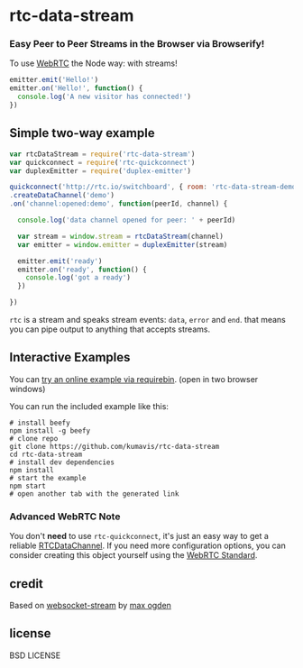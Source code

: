 # rtc-data-stream

### Easy Peer to Peer Streams in the Browser via Browserify!

To use [WebRTC](http://www.webrtc.org/) the Node way: with streams!

```javascript
emitter.emit('Hello!')
emitter.on('Hello!', function() {
  console.log('A new visitor has connected!')
})
```

## Simple two-way example

```javascript
var rtcDataStream = require('rtc-data-stream')
var quickconnect = require('rtc-quickconnect')
var duplexEmitter = require('duplex-emitter')

quickconnect('http://rtc.io/switchboard', { room: 'rtc-data-stream-demo' })
.createDataChannel('demo')
.on('channel:opened:demo', function(peerId, channel) {

  console.log('data channel opened for peer: ' + peerId)

  var stream = window.stream = rtcDataStream(channel)
  var emitter = window.emitter = duplexEmitter(stream)

  emitter.emit('ready')
  emitter.on('ready', function() {
    console.log('got a ready')
  })

})
```

`rtc` is a stream and speaks stream events: `data`, `error` and `end`. that means you can pipe output to anything that accepts streams.

## Interactive Examples

You can [try an online example via requirebin](http://requirebin.com/?gist=1ac2891d276ae07e46cd).
(open in two browser windows)

You can run the included example like this:

```
# install beefy
npm install -g beefy
# clone repo
git clone https://github.com/kumavis/rtc-data-stream
cd rtc-data-stream
# install dev dependencies
npm install
# start the example
npm start
# open another tab with the generated link
```

### Advanced WebRTC Note

You don't **need** to use `rtc-quickconnect`, it's just an easy way to get a reliable [RTCDataChannel](http://dev.w3.org/2011/webrtc/editor/webrtc.html#rtcdatachannel).  If you need more configuration options, you can consider creating this object yourself using the [WebRTC Standard](http://www.webrtc.org/).

## credit
Based on [websocket-stream](https://github.com/maxogden/websocket-stream) by [max ogden](https://twitter.com/maxogden)

## license
BSD LICENSE
